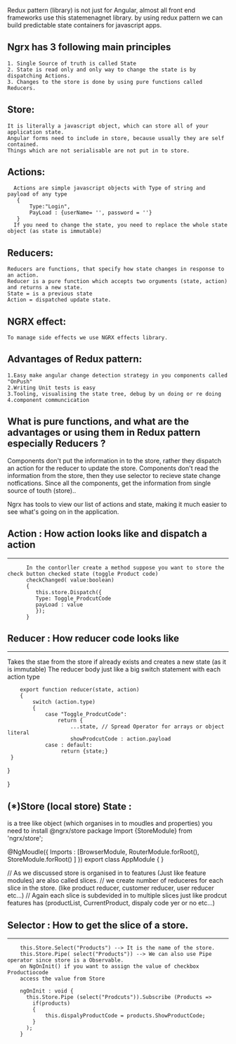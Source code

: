 Redux pattern (library) is not just for Angular, almost all front end frameworks use this statemenagnet library. 
by using redux pattern we can build predictable state containers for javascript apps. 

## Ngrx has 3 following main principles
    1. Single Source of truth is called State
    2. State is read only and only way to change the state is by dispatching Actions.
    3. Changes to the store is done by using pure functions called Reducers. 
## Store:
    It is literally a javascript object, which can store all of your application state. 
    Angular forms need to include in store, because usually they are self contained.
    Things which are not serialisable are not put in to store.

## Actions: 
      Actions are simple javascript objects with Type of string and payload of any type
       { 
           Type:"Login",
           PayLoad : {userName= '', password = ''}
       }
      If you need to change the state, you need to replace the whole state object (as state is immutable)
## Reducers:
    Reducers are functions, that specify how state changes in response to an action.
    Reducer is a pure function which accepts two orguments (state, action) and returns a new state. 
    State = is a previous state 
    Action = dispatched update state. 


## NGRX effect:
    To manage side effects we use NGRX effects library. 
    
## Advantages of Redux pattern:
    1.Easy make angular change detection strategy in you components called "OnPush"
    2.Writing Unit tests is easy 
    3.Tooling, visualising the state tree, debug by un doing or re doing 
    4.component communcication 
    
## What is pure functions, and what are the advantages or using them in Redux pattern especially Reducers ? 

Components don't put the information in to the store, rather they dispatch an action for the reducer to update the store. 
Components don't read the information from the store, then they use selector to recieve state change notfications.
Since all the components, get the information from single source of touth (store)..

Ngrx has tools to view our list of actions and state, making it much easier to see what's going on in the application.


## Action :  How action looks like and dispatch a action
--------------------------------------------------------
        
        
          In the contorller create a method suppose you want to store the check button checked state (toggle Product code) 
          checkChanged( value:boolean)
          {
             this.store.Dispatch({
             Type: Toggle_ProdcutCode
             payLoad : value
             });
          }

##  Reducer :   How reducer code looks like
-------------------------------------------
Takes the stae from the store if already exists and creates a new state (as it is immutable)
The reducer body just like a big switch statement with each action type

        export function reducer(state, action)
        { 
            switch (action.type) 
            {
                case "Toggle_ProdcutCode":
                    return { 
                        ...state, // Spread Operator for arrays or object literal
                        showProdcutCode : action.payload
                case : default:
                     return {state;}
     }
   }

}

(*)Store (local store) State : 
----------------------------
is a tree like object (which organises in to moudles and properties)
you need to install @ngrx/store package
  Import {StoreModule} from 'ngrx/store';

@NgMoudle({
Imports : [BrowserModule, 
RouterModule.forRoot(),
StoreModule.forRoot()
]
})
export class AppModule
{
}

// As we discussed store is organised in to features (Just like feature modules) are also called slices. 
// we create number of reduceres for each slice in the store. (like product reducer, customer reducer, user reducer etc...)
// Again each slice is subdevided in to multiple slices just like prodcut features has (productList, CurrentProduct, dispaly code yer or no etc...)

## Selector :  How to get the slice of a store.
------------- 

        this.Store.Select("Products") --> It is the name of the store. 
        this.Store.Pipe( select("Products")) --> We can also use Pipe operator since store is a Observable. 
        on NgOnInit() if you want to assign the value of checkbox Productiocode
        access the value from Store
        
        ngOnInit : void {
          this.Store.Pipe (select("Prodcuts")).Subscribe (Products => 
            if(products)
            {
                this.dispalyProductCode = products.ShowProductCode;
            }
          );
        }

